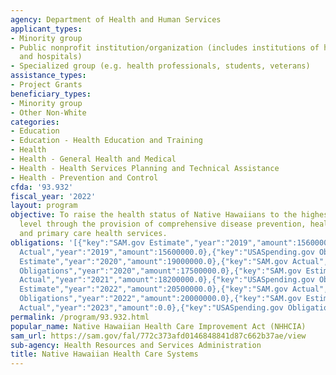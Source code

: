 ```yaml
---
agency: Department of Health and Human Services
applicant_types:
- Minority group
- Public nonprofit institution/organization (includes institutions of higher education
  and hospitals)
- Specialized group (e.g. health professionals, students, veterans)
assistance_types:
- Project Grants
beneficiary_types:
- Minority group
- Other Non-White
categories:
- Education
- Education - Health Education and Training
- Health
- Health - General Health and Medical
- Health - Health Services Planning and Technical Assistance
- Health - Prevention and Control
cfda: '93.932'
fiscal_year: '2022'
layout: program
objective: To raise the health status of Native Hawaiians to the highest possible
  level through the provision of comprehensive disease prevention, health promotion,
  and primary care health services.
obligations: '[{"key":"SAM.gov Estimate","year":"2019","amount":15600000.0},{"key":"SAM.gov
  Actual","year":"2019","amount":15600000.0},{"key":"USASpending.gov Obligations","year":"2019","amount":15871487.0},{"key":"SAM.gov
  Estimate","year":"2020","amount":19000000.0},{"key":"SAM.gov Actual","year":"2020","amount":19000000.0},{"key":"USASpending.gov
  Obligations","year":"2020","amount":17500000.0},{"key":"SAM.gov Estimate","year":"2021","amount":20500000.0},{"key":"SAM.gov
  Actual","year":"2021","amount":18200000.0},{"key":"USASpending.gov Obligations","year":"2021","amount":43419369.28},{"key":"SAM.gov
  Estimate","year":"2022","amount":20500000.0},{"key":"SAM.gov Actual","year":"2022","amount":19500000.0},{"key":"USASpending.gov
  Obligations","year":"2022","amount":20000000.0},{"key":"SAM.gov Estimate","year":"2023","amount":20500000.0},{"key":"SAM.gov
  Actual","year":"2023","amount":0.0},{"key":"USASpending.gov Obligations","year":"2023","amount":25000000.0}]'
permalink: /program/93.932.html
popular_name: Native Hawaiian Health Care Improvement Act (NHHCIA)
sam_url: https://sam.gov/fal/772c373afd0146848841d87c662b37ae/view
sub-agency: Health Resources and Services Administration
title: Native Hawaiian Health Care Systems
---
```

